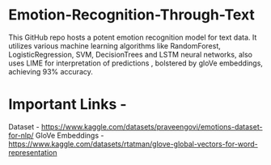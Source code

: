 # Emotion-Recognition-Through-Text
This GitHub repo hosts a potent emotion recognition model for text data. It utilizes various machine learning algorithms like RandomForest, LogisticRegression, SVM, DecisionTrees and LSTM neural networks, also uses LIME for interpretation of predictions , bolstered by gloVe embeddings, achieving 93% accuracy.

# Important Links -
Dataset - https://www.kaggle.com/datasets/praveengovi/emotions-dataset-for-nlp/
GloVe Embeddings - https://www.kaggle.com/datasets/rtatman/glove-global-vectors-for-word-representation
